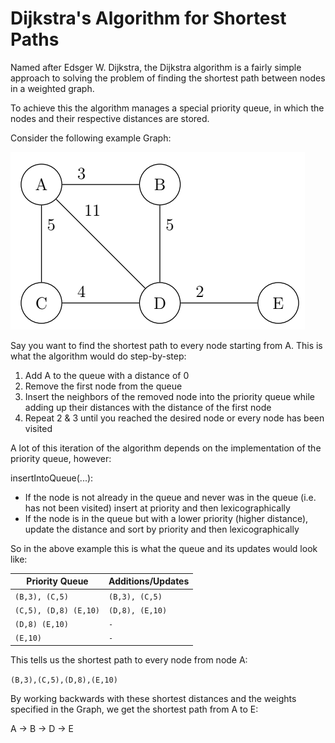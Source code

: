 # Dijkstra's Algorithm for Shortest Paths
Named after Edsger W. Dijkstra, the 
Dijkstra algorithm is a fairly simple 
approach to solving the problem of 
finding the shortest path between nodes in 
a weighted graph.

To achieve this the algorithm manages a special
priority queue, in which the nodes and their 
respective distances are stored.

Consider the following example Graph:

![Example generated by TUMGAD](../../../../resources/DijkstraExample.png)

Say you want to find the shortest path to every 
node starting from A. This is what the algorithm
would do step-by-step:
1. Add A to the queue with a distance of 0
2. Remove the first node from the queue
3. Insert the neighbors of the removed node into the priority queue
while adding up their distances with the distance of the first node
4. Repeat 2 & 3 until you reached the desired node or every node has been visited

A lot of this iteration of the algorithm depends on the implementation 
of the priority queue, however:

insertIntoQueue(...):
- If the node is not already in the queue and never was in the queue
(i.e. has not been visited) insert at priority and then lexicographically
- If the node is in the queue but with a lower priority (higher distance),
update the distance and sort by priority and then lexicographically

So in the above example this is what the queue and its updates would look like:

| Priority Queue  | Additions/Updates  |
|----|----|
| `(B,3), (C,5)` | `(B,3), (C,5)` |
| `(C,5), (D,8) (E,10)` | `(D,8), (E,10)` |
| `(D,8) (E,10)` | `-` |
| `(E,10)` | `-` |

This tells us the shortest path to every node from node A:

`(B,3),(C,5),(D,8),(E,10)`

By working backwards with these shortest distances and the weights
specified in the Graph, we get the shortest path from A to E:

A -> B -> D -> E
